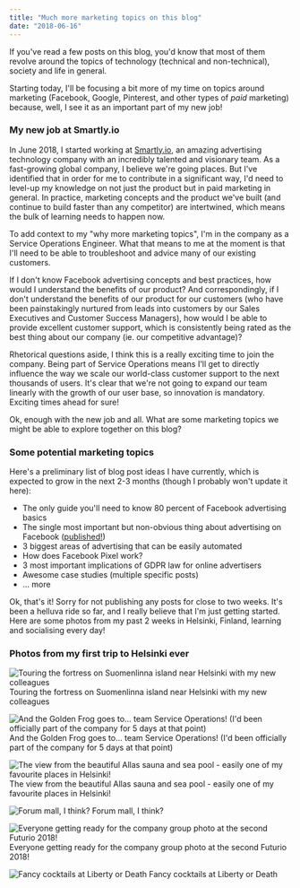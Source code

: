 ```yaml
---
title: "Much more marketing topics on this blog"
date: "2018-06-16"
---
```


If you've read a few posts on this blog, you'd know that most of them revolve around the topics of technology (technical and non-technical), society and life in general.

Starting today, I'll be focusing a bit more of my time on topics around marketing (Facebook, Google, Pinterest, and other types of _paid_ marketing) because, well, I see it as an important part of my new job!

### My new job at Smartly.io

In June 2018, I started working at [Smartly.io](https://smartly.io), an amazing advertising technology company with an incredibly talented and visionary team. As a fast-growing global company, I believe we're going places. But I've identified that in order for me to contribute in a significant way, I'd need to level-up my knowledge on not just the product but in paid marketing in general. In practice, marketing concepts and the product we've built (and continue to build faster than any competitor) are intertwined, which means the bulk of learning needs to happen now.

To add context to my "why more marketing topics", I'm in the company as a Service Operations Engineer. What that means to me at the moment is that I'll need to be able to troubleshoot and advice many of our existing customers.

If I don't know Facebook advertising concepts and best practices, how would I understand the benefits of our product? And correspondingly, if I don't understand the benefits of our product for our customers (who have been painstakingly nurtured from leads into customers by our Sales Executives and Customer Success Managers), how would I be able to provide excellent customer support, which is consistently being rated as the best thing about our company (ie. our competitive advantage)?

Rhetorical questions aside, I think this is a really exciting time to join the company. Being part of Service Operations means I'll get to directly influence the way we scale our world-class customer support to the next thousands of users. It's clear that we're not going to expand our team linearly with the growth of our user base, so innovation is mandatory. Exciting times ahead for sure!

Ok, enough with the new job and all. What are some marketing topics we might be able to explore together on this blog?

### Some potential marketing topics

Here's a preliminary list of blog post ideas I have currently, which is expected to grow in the next 2-3 months (though I probably won't update it here):

- The only guide you'll need to know 80 percent of Facebook advertising basics
- The single most important but non-obvious thing about advertising on Facebook ([published!](https://www.nickang.com/the-single-most-important-and-non-obvious-thing-about-advertising-on-facebook/))
- 3 biggest areas of advertising that can be easily automated
- How does Facebook Pixel work?
- 3 most important implications of GDPR law for online advertisers
- Awesome case studies (multiple specific posts)
- ... more

Ok, that's it! Sorry for not publishing any posts for close to two weeks. It's been a helluva ride so far, and I really believe that I'm just getting started. Here are some photos from my past 2 weeks in Helsinki, Finland, learning and socialising every day!

### Photos from my first trip to Helsinki ever

![Touring the fortress on Suomenlinna island near Helsinki with my new colleagues](images/IMG-0515-1024x768.jpg) Touring the fortress on Suomenlinna island near Helsinki with my new colleagues

![And the Golden Frog goes to... team Service Operations! (I'd been officially part of the company for 5 days at that point)](images/77dd88d6-b282-4ae4-9810-b189bcb8c16f-1024x768.jpg) And the Golden Frog goes to... team Service Operations! (I'd been officially part of the company for 5 days at that point)

![The view from the beautiful Allas sauna and sea pool - easily one of my favourite places in Helsinki!](images/IMG-0429-1024x467.jpg) The view from the beautiful Allas sauna and sea pool - easily one of my favourite places in Helsinki!

![Forum mall, I think?](images/IMG-0109-1024x1024.jpg) Forum mall, I think?

![Everyone getting ready for the company group photo at the second Futurio 2018!](images/IMG-0178-1024x521.jpg) Everyone getting ready for the company group photo at the second Futurio 2018!

![Fancy cocktails at Liberty or Death](images/b2263f0b-4ce0-4b63-9bc5-15d4be39bfeb-768x1024.jpg) Fancy cocktails at Liberty or Death
